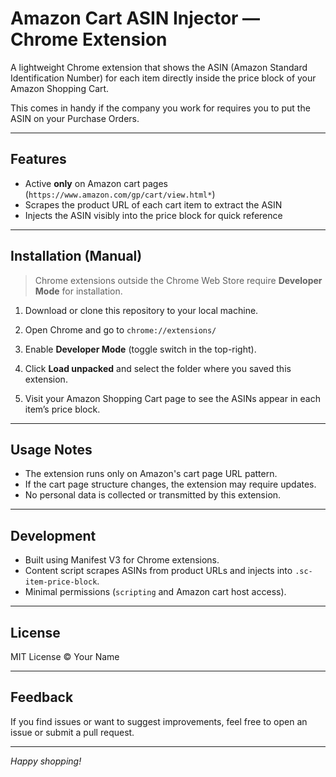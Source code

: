 # Amazon Cart ASIN Injector — Chrome Extension

A lightweight Chrome extension that shows the ASIN (Amazon Standard Identification Number) for each item directly inside the price block of your Amazon Shopping Cart.

This comes in handy if the company you work for requires you to put the ASIN on your Purchase Orders.

---

## Features

- Active **only** on Amazon cart pages (`https://www.amazon.com/gp/cart/view.html*`)
- Scrapes the product URL of each cart item to extract the ASIN
- Injects the ASIN visibly into the price block for quick reference

---

## Installation (Manual)

> Chrome extensions outside the Chrome Web Store require **Developer Mode** for installation.

1. Download or clone this repository to your local machine.

2. Open Chrome and go to `chrome://extensions/`

3. Enable **Developer Mode** (toggle switch in the top-right).

4. Click **Load unpacked** and select the folder where you saved this extension.

5. Visit your Amazon Shopping Cart page to see the ASINs appear in each item’s price block.

---

## Usage Notes

- The extension runs only on Amazon's cart page URL pattern.
- If the cart page structure changes, the extension may require updates.
- No personal data is collected or transmitted by this extension.

---

## Development

- Built using Manifest V3 for Chrome extensions.
- Content script scrapes ASINs from product URLs and injects into `.sc-item-price-block`.
- Minimal permissions (`scripting` and Amazon cart host access).

---

## License

MIT License © Your Name

---

## Feedback

If you find issues or want to suggest improvements, feel free to open an issue or submit a pull request.

---

*Happy shopping!*
